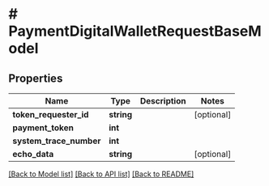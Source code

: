 # # PaymentDigitalWalletRequestBaseModel

## Properties

Name | Type | Description | Notes
------------ | ------------- | ------------- | -------------
**token_requester_id** | **string** |  | [optional]
**payment_token** | **int** |  |
**system_trace_number** | **int** |  |
**echo_data** | **string** |  | [optional]

[[Back to Model list]](../../README.md#models) [[Back to API list]](../../README.md#endpoints) [[Back to README]](../../README.md)

